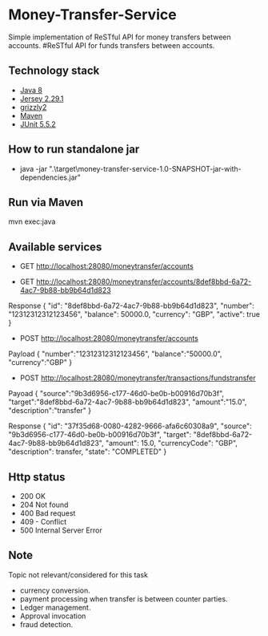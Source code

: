 # Money-Transfer-Service
 Simple implementation of ReSTful API for money transfers between accounts.
#ReSTful API for funds transfers between accounts.


## Technology stack
- [Java 8](https://docs.oracle.com/javase/8/docs/)
- [Jersey 2.29.1](https://eclipse-ee4j.github.io/jersey.github.io/documentation/latest/index.html)
- [grizzly2](https://github.com/jersey/jersey/tree/master/containers/grizzly2-http)
- [Maven](https://maven.apache.org/)
- [JUnit 5.5.2](https://junit.org/junit5/docs/current/user-guide/)

## How to run standalone jar
- java -jar ".\target\money-transfer-service-1.0-SNAPSHOT-jar-with-dependencies.jar"

## Run via Maven
mvn exec:java

## Available services

- GET [http://localhost:28080/moneytransfer/accounts](http://localhost:28080/moneytransfer/accounts)

- GET [http://localhost:28080/moneytransfer/accounts/8def8bbd-6a72-4ac7-9b88-bb9b64d1d823](http://localhost:28080/moneytransfer/accounts/8def8bbd-6a72-4ac7-9b88-bb9b64d1d823)

Response 
{
    "id": "8def8bbd-6a72-4ac7-9b88-bb9b64d1d823",
    "number": "12312312312123456",
    "balance": 50000.0,
    "currency": "GBP",
    "active": true
}

- POST [http://localhost:28080/moneytransfer/accounts](http://localhost:28080/moneytransfer/accounts)


Payload
{
	"number":"12312312312123456",
	"balance":"50000.0",
	"currency":"GBP"
}

- POST [http://localhost:28080/moneytransfer/transactions/fundstransfer](http://localhost:28080/moneytransfer/transactions/fundstransfer)


Payoad
{
	"source":"9b3d6956-c177-46d0-be0b-b00916d70b3f",
	"target":"8def8bbd-6a72-4ac7-9b88-bb9b64d1d823",
	"amount":"15.0",
	"description":"transfer"
}


Response
{
    "id": "37f35d68-0080-4282-9666-afa6c60308a9",
    "source": "9b3d6956-c177-46d0-be0b-b00916d70b3f",
    "target": "8def8bbd-6a72-4ac7-9b88-bb9b64d1d823",
    "amount": 15.0,
    "currencyCode": "GBP",
    "description": transfer,
    "state": "COMPLETED"
}


## Http status
- 200 OK
- 204 Not found
- 400 Bad request
- 409 - Conflict
- 500 Internal Server Error

## Note
Topic not relevant/considered for this task 
 - currency conversion.
 - payment processing when transfer is between counter parties.
 - Ledger management. 
 - Approval invocation 
 - fraud detection.  
 
